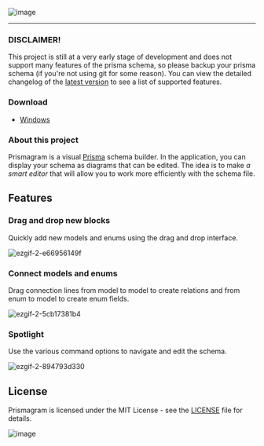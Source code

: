 ![image](https://user-images.githubusercontent.com/30213662/221160434-a8f71382-b4a5-4c41-bd5d-d72df8a6a3f4.png)

---

### DISCLAIMER! 

This project is still at a very early stage of development and does not support many features of the prisma schema, so please backup your prisma schema (if you're not using git for some reason). You can view the detailed changelog of the [latest version](https://github.com/smashboy/prismagram/releases/latest) to see a list of supported features.

### Download
- [Windows](https://github.com/smashboy/prismagram/releases/download/v0.0.1/prismagram-0.0.1-setup.exe)

### About this project

Prismagram is a visual [Prisma](https://prisma.io) schema builder. In the application, you can display your schema as diagrams that can be edited. The idea is to make *a smart editor* that will allow you to work more efficiently with the schema file.

## Features

### Drag and drop new blocks
Quickly add new models and enums using the drag and drop interface.

![ezgif-2-e66956149f](https://user-images.githubusercontent.com/30213662/221173929-6cfac296-7a8e-4fc7-9847-728467b08412.gif)

### Connect models and enums
Drag connection lines from model to model to create relations and from enum to model to create enum fields.

![ezgif-2-5cb17381b4](https://user-images.githubusercontent.com/30213662/221175333-f4369387-ae09-43f8-9861-7d0ca26361d3.gif)

### Spotlight
Use the various command options to navigate and edit the schema.

![ezgif-2-894793d330](https://user-images.githubusercontent.com/30213662/221174715-0a7f52b4-6b2f-49f7-ad7b-562bb30b1372.gif)

## License

Prismagram is licensed under the MIT License - see the [LICENSE](https://github.com/smashboy/prismagram/blob/main/LICENSE) file for details.

![image](https://user-images.githubusercontent.com/30213662/209539792-1cb326ee-8bc3-4659-ba4b-77bef9341fc7.png)
